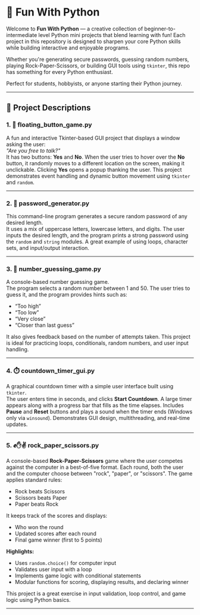 # 🎉 Fun With Python

Welcome to **Fun With Python** — a creative collection of beginner-to-intermediate level Python mini projects that blend learning with fun! Each project in this repository is designed to sharpen your core Python skills while building interactive and enjoyable programs.

Whether you're generating secure passwords, guessing random numbers, playing Rock-Paper-Scissors, or building GUI tools using `tkinter`, this repo has something for every Python enthusiast.

Perfect for students, hobbyists, or anyone starting their Python journey.

---

## 📁 Project Descriptions

### 1. 🎯 floating_button_game.py  
A fun and interactive Tkinter-based GUI project that displays a window asking the user:  
_"Are you free to talk?"_  
It has two buttons: **Yes** and **No**. When the user tries to hover over the **No** button, it randomly moves to a different location on the screen, making it unclickable. Clicking **Yes** opens a popup thanking the user. This project demonstrates event handling and dynamic button movement using `tkinter` and `random`.

---

### 2. 🔐 password_generator.py  
This command-line program generates a secure random password of any desired length.  
It uses a mix of uppercase letters, lowercase letters, and digits. The user inputs the desired length, and the program prints a strong password using the `random` and `string` modules. A great example of using loops, character sets, and input/output interaction.

---

### 3. 🔢 number_guessing_game.py  
A console-based number guessing game.  
The program selects a random number between 1 and 50. The user tries to guess it, and the program provides hints such as:
- “Too high”
- “Too low”
- “Very close”
- “Closer than last guess”  

It also gives feedback based on the number of attempts taken. This project is ideal for practicing loops, conditionals, random numbers, and user input handling.

---

### 4. ⏱️ countdown_timer_gui.py  
A graphical countdown timer with a simple user interface built using `tkinter`.  
The user enters time in seconds, and clicks **Start Countdown**. A large timer appears along with a progress bar that fills as the time elapses. Includes **Pause** and **Reset** buttons and plays a sound when the timer ends (Windows only via `winsound`). Demonstrates GUI design, multithreading, and real-time updates.

---

### 5. ✊✋✌️ rock_paper_scissors.py  
A console-based **Rock-Paper-Scissors** game where the user competes against the computer in a best-of-five format. Each round, both the user and the computer choose between "rock", "paper", or "scissors". The game applies standard rules:

- Rock beats Scissors  
- Scissors beats Paper  
- Paper beats Rock  

It keeps track of the scores and displays:
- Who won the round
- Updated scores after each round
- Final game winner (first to 5 points)

**Highlights:**
- Uses `random.choice()` for computer input  
- Validates user input with a loop  
- Implements game logic with conditional statements  
- Modular functions for scoring, displaying results, and declaring winner  

This project is a great exercise in input validation, loop control, and game logic using Python basics.

---
